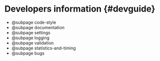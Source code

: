 # Developers information {#devguide}

- @subpage code-style
- @subpage documentation
- @subpage settings
- @subpage logging
- @subpage validation
- @subpage statistics-and-timing
- @subpage bugs
